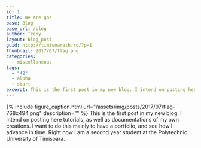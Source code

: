 ```yaml
---
id: 1
title: We are go!
base: Blog
base_url: /blog
author: Tzeny
layout: blog_post
guid: http://timisoarath.ro/?p=1
thumbnail: 2017/07/flag.png
categories:
  - miscellaneous
tags:
  - "42"
  - alpha
  - start
excerpt: This is the first post in my new blog. I intend on posting here tutorials, as well as documentations of my own creations. I want to do this mainly to have a portfolio, and see how I advance in time. Right now I am a second year student at the Polytechnic University of Timisoara.
---
```



{% include figure_caption.html url="/assets/img/posts/2017/07/flag-768x494.png" description="" %}
This is the first post in my new blog. I intend on posting here tutorials, as well as documentations of my own creations. I want to do this mainly to have a portfolio, and see how I advance in time. Right now I am a second year student at the Polytechnic University of Timisoara.
